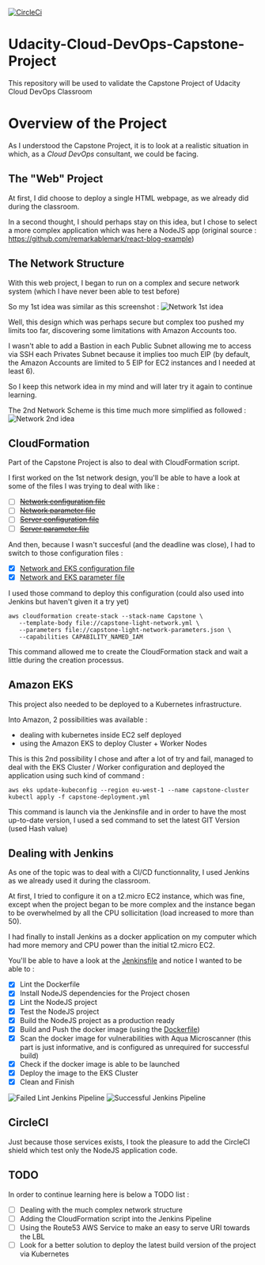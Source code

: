 [![CircleCi](https://circleci.com/gh/Sebastien-Hanicotte/Udacity-Cloud-DevOps-Capstone-Project.svg?style=shield)](https://circleci.com/gh/Sebastien-Hanicotte/Udacity-Cloud-DevOps-Capstone-Project/)

# Udacity-Cloud-DevOps-Capstone-Project
This repository will be used to validate the Capstone Project of Udacity Cloud DevOps Classroom

# Overview of the Project
As I understood the Capstone Project, it is to look at a realistic situation
in which, as a *Cloud DevOps* consultant, we could be facing.

## The "Web" Project 
At first, I did choose to deploy a single HTML webpage, as we already
did during the classroom.

In a second thought, I should perhaps stay on this idea, but 
I chose to select a more complex application which was here
a NodeJS app (original source : https://github.com/remarkablemark/react-blog-example)

## The Network Structure
With this web project, I began to run on a complex and secure
network system (which I have never been able to test before)

So my 1st idea was similar as this screenshot : 
![Network 1st idea](doc/Capstone-Project-LucidChart.png "Initial Network Design")

Well, this design which was perhaps secure but complex too pushed
my limits too far, discovering some limitations with Amazon Accounts
too.

I wasn't able to add a Bastion in each Public Subnet allowing me
to access via SSH each Privates Subnet because it implies too much
EIP (by default, the Amazon Accounts are limited to 5 EIP for EC2
instances and I needed at least 6).

So I keep this network idea in my mind and will later try it again
to continue learning.

The 2nd Network Scheme is this time much more simplified as followed :
![Network 2nd idea](doc/Capstone-Project-LucidChart-2.png "Simplified Network Design")

## CloudFormation

Part of the Capstone Project is also to deal with CloudFormation script.

I first worked on the 1st network design, you'll be able to have a
look at some of the files I was trying to deal with like : 

- [ ] [~~Network configuration file~~](infra/capstone-network.yml)
- [ ] [~~Network parameter file~~](infra/capstone-network-parameters.json)
- [ ] [~~Server configuration file~~](infra/capstone-servers.yml)
- [ ] [~~Server parameter file~~](infra/capstone-servers-parameters.json)

And then, because I wasn't succesful (and the deadline was close),
I had to switch to those configuration files :

- [x] [Network and EKS configuration file](infra/capstone-light-network.yml)
- [x] [Network and EKS parameter file](infra/capstone-light-network-parameters.json)

I used those command to deploy this configuration (could also used 
into Jenkins but haven't given it a try yet)

```
aws cloudformation create-stack --stack-name Capstone \
   --template-body file://capstone-light-network.yml \
   --parameters file://capstone-light-network-parameters.json \
   --capabilities CAPABILITY_NAMED_IAM
```

This command allowed me to create the CloudFormation stack and wait
a little during the creation processus.

## Amazon EKS

This project also needed to be deployed to a Kubernetes infrastructure.

Into Amazon, 2 possibilities was available : 
* dealing with kubernetes inside EC2 self deployed
* using the Amazon EKS to deploy Cluster + Worker Nodes

This is this 2nd possibility I chose and after a lot of try and fail, managed
to deal with the EKS Cluster / Worker configuration and deployed
the application using such kind of command : 

```
aws eks update-kubeconfig --region eu-west-1 --name capstone-cluster
kubectl apply -f capstone-deployment.yml
``` 

This command is launch via the Jenkinsfile and in order to have the
most up-to-date version, I used a sed command to set the 
latest GIT Version (used Hash value)

## Dealing with Jenkins

As one of the topic was to deal with a CI/CD functionnality, I used
Jenkins as we already used it during the classroom.

At first, I tried to configure it on a t2.micro EC2 instance, which
was fine, except when the project began to be more complex and
the instance began to be overwhelmed by all the CPU sollicitation
(load increased to more than 50).

I had finally to install Jenkins as a docker application on my
computer which had more memory and CPU power than the initial t2.micro EC2.

You'll be able to have a look at the [Jenkinsfile](Jenkinsfile) and notice
I wanted to be able to : 
- [x] Lint the Dockerfile
- [x] Install NodeJS dependencies for the Project chosen
- [x] Lint the NodeJS project
- [x]  Test the NodeJS project
- [x]  Build the NodeJS project as a production ready
- [x]  Build and Push the docker image (using the [Dockerfile](Dockerfile))
- [x]  Scan the docker image for vulnerabilities with Aqua Microscanner (this part is just informative, and is configured as unrequired for successful build)
- [x]  Check if the docker image is able to be launched
- [x]  Deploy the image to the EKS Cluster
- [x]  Clean and Finish

![Failed Lint Jenkins Pipeline](doc/Jenkins-Failed-Lint-Pipeline.png)
![Successful Jenkins Pipeline](doc/Jenkins-Successful-Pipeline.png)

## CircleCI

Just because those services exists, I took the pleasure to add the
CircleCI shield which test only the NodeJS application code.

## TODO

In order to continue learning here is below a TODO list :
- [ ] Dealing with the much complex network structure
- [ ] Adding the CloudFormation script into the Jenkins Pipeline
- [ ] Using the Route53 AWS Service to make an easy to serve URI towards the LBL
- [ ] Look for a better solution to deploy the latest build version of the project via Kubernetes
